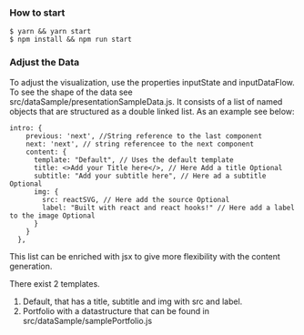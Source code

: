 ### How to start

```
$ yarn && yarn start
$ npm install && npm run start
```

### Adjust the Data
To adjust the visualization, use the properties inputState and inputDataFlow.
To see the shape of the data see src/dataSample/presentationSampleData.js. It 
consists of a list of named objects that are structured as a double linked list. 
As an example see below: 
```
intro: {
    previous: 'next', //String reference to the last component
    next: 'next', // string referencee to the next component
    content: {
      template: "Default", // Uses the default template
      title: <>Add your Title here</>, // Here Add a title Optional
      subtitle: "Add your subtitle here", // Here ad a subtitle Optional
      img: {
        src: reactSVG, // Here add the source Optional
        label: "Built with react and react hooks!" // Here add a label to the image Optional
      }
    }
  },
```
This list can be enriched with jsx to give more flexibility with the content generation.

There exist 2 templates. 
1) Default, that has a title, subtitle and img with src and label.
2) Portfolio with a datastructure that can be found in src/dataSample/samplePortfolio.js

 



